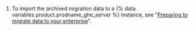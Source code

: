 1. To import the archived migration data to a {% data variables.product.prodname_ghe_server %} instance, see "[Preparing to migrate data to your enterprise](/enterprise/admin/user-management/preparing-to-migrate-data-to-your-enterprise)".
